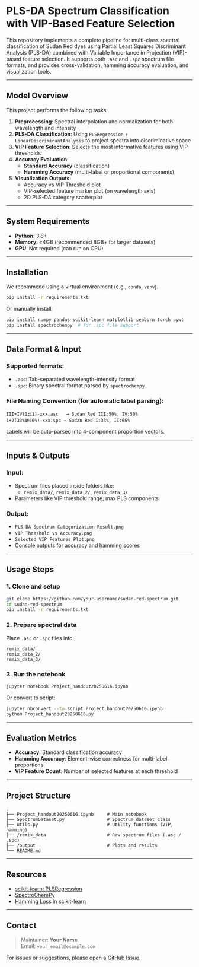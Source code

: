 # PLS-DA Spectrum Classification with VIP-Based Feature Selection

This repository implements a complete pipeline for multi-class spectral classification of Sudan Red dyes using Partial Least Squares Discriminant Analysis (PLS-DA) combined with Variable Importance in Projection (VIP)-based feature selection. It supports both `.asc` and `.spc` spectrum file formats, and provides cross-validation, hamming accuracy evaluation, and visualization tools.

---

##  Model Overview

This project performs the following tasks:

1. **Preprocessing**: Spectral interpolation and normalization for both wavelength and intensity
2. **PLS-DA Classification**: Using `PLSRegression` + `LinearDiscriminantAnalysis` to project spectra into discriminative space
3. **VIP Feature Selection**: Selects the most informative features using VIP thresholds
4. **Accuracy Evaluation**:
   - **Standard Accuracy** (classification)
   - **Hamming Accuracy** (multi-label or proportional components)
5. **Visualization Outputs**:
   - Accuracy vs VIP Threshold plot
   - VIP-selected feature marker plot (on wavelength axis)
   - 2D PLS-DA category scatterplot

---

##  System Requirements

- **Python**: 3.8+
- **Memory**: ≥4GB (recommended 8GB+ for larger datasets)
- **GPU**: Not required (can run on CPU)

---

##  Installation

We recommend using a virtual environment (e.g., `conda`, `venv`).

```bash
pip install -r requirements.txt
```

Or manually install:

```bash
pip install numpy pandas scikit-learn matplotlib seaborn torch pywt
pip install spectrochempy  # for .spc file support
```

---

##  Data Format & Input

### Supported formats:

- `.asc`: Tab-separated wavelength-intensity format
- `.spc`: Binary spectral format parsed by `spectrochempy`

### File Naming Convention (for automatic label parsing):

```
III+IV(1比1)-xxx.asc   → Sudan Red III:50%, IV:50%
1+2(33%毑66%)-xxx.spc → Sudan Red I:33%, II:66%
```

Labels will be auto-parsed into 4-component proportion vectors.

---

##  Inputs & Outputs

### Input:

- Spectrum files placed inside folders like:
  - `remix_data/`, `remix_data_2/`, `remix_data_3/`
- Parameters like VIP threshold range, max PLS components

### Output:

- `PLS-DA Spectrum Categorization Result.png`
- `VIP Threshold vs Accuracy.png`
- `Selected VIP Features Plot.png`
- Console outputs for accuracy and hamming scores

---

##  Usage Steps

### 1. Clone and setup

```bash
git clone https://github.com/your-username/sudan-red-spectrum.git
cd sudan-red-spectrum
pip install -r requirements.txt
```

### 2. Prepare spectral data

Place `.asc` or `.spc` files into:

```text
remix_data/
remix_data_2/
remix_data_3/
```

### 3. Run the notebook

```bash
jupyter notebook Project_handout20250616.ipynb
```

Or convert to script:

```bash
jupyter nbconvert --to script Project_handout20250616.ipynb
python Project_handout20250616.py
```

---

##  Evaluation Metrics

- **Accuracy**: Standard classification accuracy
- **Hamming Accuracy**: Element-wise correctness for multi-label proportions
- **VIP Feature Count**: Number of selected features at each threshold

---

##  Project Structure

```text
.
├── Project_handout20250616.ipynb     # Main notebook
├── SpectrumDataset.py                # Spectrum dataset class
├── utils.py                          # Utility functions (VIP, hamming)
├── /remix_data                       # Raw spectrum files (.asc / .spc)
├── /output                           # Plots and results
└── README.md
```

---

##  Resources

- [scikit-learn: PLSRegression](https://scikit-learn.org/stable/modules/generated/sklearn.cross_decomposition.PLSRegression.html)
- [SpectroChemPy](https://www.spectrochempy.fr/)
- [Hamming Loss in scikit-learn](https://scikit-learn.org/stable/modules/generated/sklearn.metrics.hamming_loss.html)

---

##  Contact

> Maintainer: **Your Name**\
> Email: `your_email@example.com`

For issues or suggestions, please open a [GitHub Issue](https://github.com/your-username/sudan-red-spectrum/issues).

